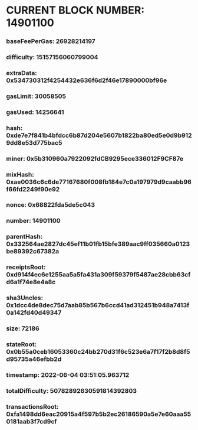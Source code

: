 # CURRENT BLOCK NUMBER: 14901100

### baseFeePerGas: 26928214197
### difficulty: 15157156060799004
### extraData: 0x534730312f4254432e636f6d2f46e17890000bf96e
### gasLimit: 30058505
### gasUsed: 14256641
### hash: 0xde7e7f841b4bfdcc6b87d204e5607b1822ba80ed5e0d9b9129dd8e53d775bac5
### miner: 0x5b310960a7922092fdCB9295ece336012F9CF87e
### mixHash: 0xae0036c6c6de77167680f008fb184e7c0a197979d9caabb96f66fd2249f90e92
### nonce: 0x68822fda5de5c043
### number: 14901100
### parentHash: 0x332564ae2827dc45ef11b01fb15bfe389aac9ff035660a0123be89392c67382a
### receiptsRoot: 0xd914f4ec6e1255aa5a5fa431a309f59379f5487ae28cbb63cfd6a1f74e8e4a8c
### sha3Uncles: 0x1dcc4de8dec75d7aab85b567b6ccd41ad312451b948a7413f0a142fd40d49347
### size: 72186
### stateRoot: 0x0b55a0ceb16053360c24bb270d31f6c523e6a7f17f2b8d8f5d95735a46efbb2d
### timestamp: 2022-06-04 03:51:05.963712
### totalDifficulty: 50782892630591814392803
### transactionsRoot: 0xfa1498dd6eac20915a4f597b5b2ec26186590a5e7e60aaa550181aab3f7cd9cf

